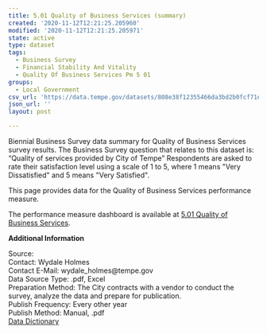 ```yaml
---
title: 5.01 Quality of Business Services (summary)
created: '2020-11-12T12:21:25.205960'
modified: '2020-11-12T12:21:25.205971'
state: active
type: dataset
tags:
  - Business Survey
  - Financial Stability And Vitality
  - Quality Of Business Services Pm 5 01
groups:
  - Local Government
csv_url: 'https://data.tempe.gov/datasets/808e38f12355466da3bd2b0fcf71e16d_0.csv'
json_url: ''
layout: post

---
```

<p>Biennial Business Survey data summary for Quality of Business Services survey results. The Business Survey question that relates to this dataset is: “Quality of services provided by City of Tempe” Respondents are asked to rate their satisfaction level using a scale of 1 to 5, where 1 means &quot;Very Dissatisfied&quot; and 5 means &quot;Very Satisfied&quot;.</p><p>This page provides data for the Quality of Business Services performance measure.<br /></p><p>The performance measure dashboard is available at <a href='https://financial-stability-and-vitality-tempegov.hub.arcgis.com/pages/quality-of-business-services' rel='nofollow ugc' target='_blank'>5.01 Quality of Business Services</a>.</p><p><b>Additional Information</b></p><p>Source:<br />Contact: Wydale Holmes<br />Contact E-Mail: wydale_holmes@tempe.gov<br />Data Source Type: .pdf, Excel<br />Preparation Method: The City contracts with a vendor to conduct the survey, analyze the data and prepare for publication.<br />Publish Frequency: Every other year<br />Publish Method: Manual, .pdf<br /><a href='https://gis.tempe.gov/design/data-dictionary/5.01%20Quality%20of%20Business%20Services%20(summary)/' rel='nofollow ugc' target='_blank'>Data Dictionary</a><br /></p>
